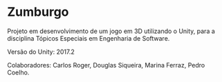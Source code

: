 # Zumburgo
Projeto em desenvolvimento de um jogo em 3D utilizando o Unity, para a disciplina Tópicos Especiais em Engenharia de Software. 


Versão do Unity: 2017.2


Colaboradores: Carlos Roger, Douglas Siqueira, Marina Ferraz, Pedro Coelho.
